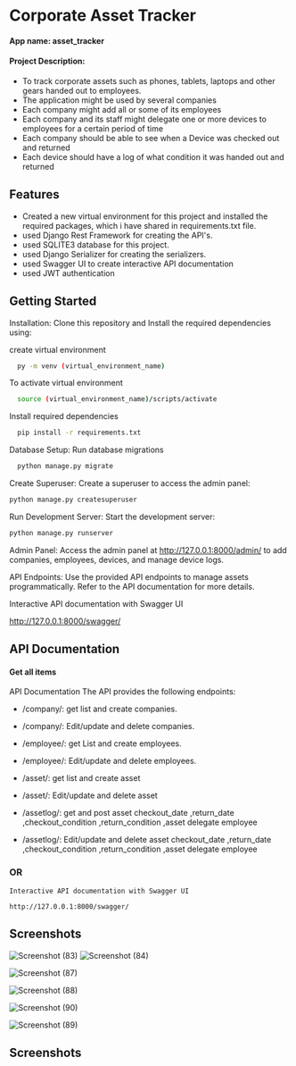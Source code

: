 
# Corporate Asset Tracker

#### App name: asset_tracker
#### Project Description:
- To track corporate assets such as phones, tablets, laptops and other gears handed out to employees.
- The application might be used by several companies
- Each company might add all or some of its employees
- Each company and its staff might delegate one or more devices to employees for a certain period of time
- Each company should be able to see when a Device was checked out and returned
- Each device should have a log of what condition it was handed out and returned


## Features 

- Created a new virtual environment for this project and installed the required packages, which i have shared in requirements.txt file.
- used Django Rest Framework for creating the API's.
- used SQLITE3 database for this project.
- used Django Serializer for creating the serializers.
- used Swagger UI to create interactive API documentation
- used JWT authentication


## Getting Started

Installation: Clone this repository and Install the required dependencies using:

create virtual environment
``` bash
  py -m venv (virtual_environment_name)
```
To activate virtual environment
``` bash
  source (virtual_environment_name)/scripts/activate
  ```
Install required dependencies
```bash
  pip install -r requirements.txt
```
Database Setup: Run database migrations 
```bash
  python manage.py migrate
```
Create Superuser: Create a superuser to access the admin panel:
``` bash
python manage.py createsuperuser
```
Run Development Server: Start the development server:
```bash
python manage.py runserver
```
Admin Panel: Access the admin panel at http://127.0.0.1:8000/admin/ to add companies, employees, devices, and manage device logs.

API Endpoints: Use the provided API endpoints to manage assets programmatically. Refer to the API documentation for more details.

Interactive API documentation with Swagger UI 

http://127.0.0.1:8000/swagger/



## API Documentation

#### Get all items


API Documentation
The API provides the following endpoints:

- /company/: get list and create companies.
- /company/<id>: Edit/update and delete companies.

- /employee/: get List and create employees.
- /employee/<id>: Edit/update and delete employees.

- /asset/: get list and create asset
- /asset/<id>: Edit/update and delete asset

- /assetlog/: get and post asset checkout_date ,return_date ,checkout_condition ,return_condition ,asset delegate employee

- /assetlog/<id>: Edit/update and delete asset checkout_date ,return_date ,checkout_condition ,return_condition ,asset delegate employee

### OR 
    Interactive API documentation with Swagger UI 

    http://127.0.0.1:8000/swagger/

## Screenshots


![Screenshot (83)](https://github.com/samayunPathan/Corporate-Asset-Tracker-Django/assets/93588462/200fa434-d791-42b8-8293-4508673d3f9c)
![Screenshot (84)](https://github.com/samayunPathan/Corporate-Asset-Tracker-Django/assets/93588462/606bdfe9-cd3e-4180-a601-42b03f34440c)

![Screenshot (87)](https://github.com/samayunPathan/Corporate-Asset-Tracker-Django/assets/93588462/b542c94d-76ae-412b-85ab-bd76c752e003)


![Screenshot (88)](https://github.com/samayunPathan/Corporate-Asset-Tracker-Django/assets/93588462/32fb2bfc-8681-4137-a3c5-cf512bf64ad6)

![Screenshot (90)](https://github.com/samayunPathan/Corporate-Asset-Tracker-Django/assets/93588462/f87e0abb-400e-4349-8c4c-adf76e3e2d45)



![Screenshot (89)](https://github.com/samayunPathan/Corporate-Asset-Tracker-Django/assets/93588462/52c3542b-45be-4836-a390-b0cc97eb4a90)


## Screenshots 




